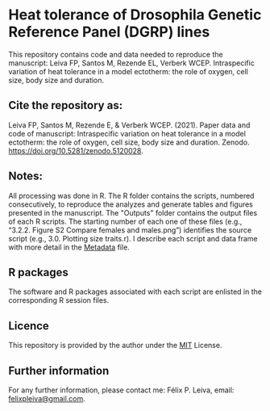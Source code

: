 # Heat tolerance of Drosophila Genetic Reference Panel (DGRP) lines
 
This repository contains code and data needed to reproduce the manuscript: Leiva FP, Santos M, Rezende EL, Verberk WCEP. Intraspecific variation of heat tolerance in a model ectotherm: the role of oxygen, cell size, body size and duration.

## Cite the repository as:

Leiva FP, Santos M, Rezende E, & Verberk WCEP. (2021). Paper data and code of manuscript: Intraspecific variation on heat tolerance in a model ectotherm: the role of oxygen, cell size, body size and duration. Zenodo. https://doi.org/10.5281/zenodo.5120028.

## Notes:
All processing was done in R. The R folder contains the scripts, numbered consecutively, to reproduce the analyzes and generate tables and figures presented in the manuscript. The "Outputs" folder contains the output files of each R scripts. The starting number of each one of these files (e.g., “3.2.2. Figure S2 Compare females and males.png”) identifies the source script (e.g., 3.0. Plotting size traits.r). I describe each script and data frame with more detail in the [Metadata](https://github.com/felixpleiva/TDT_DGRP_lines/blob/main/Metadata.txt) file.

## R packages
The software and R packages associated with each script are enlisted in the corresponding R session files.

## Licence
This repository is provided by the author under the [MIT](https://opensource.org/licenses/MIT) License.

## Further information
For any further information, please contact me: Félix P. Leiva, email: felixpleiva@gmail.com.
